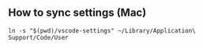 ## How to sync settings (Mac)
```
ln -s "$(pwd)/vscode-settings" ~/Library/Application\ Support/Code/User
```
